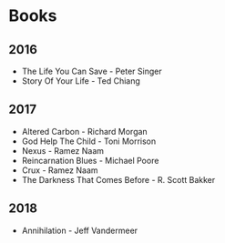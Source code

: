 # Books

## 2016
- The Life You Can Save - Peter Singer
- Story Of Your Life - Ted Chiang

## 2017
- Altered Carbon - Richard Morgan
- God Help The Child - Toni Morrison
- Nexus - Ramez Naam
- Reincarnation Blues - Michael Poore
- Crux - Ramez Naam
- The Darkness That Comes Before - R. Scott Bakker

## 2018
- Annihilation - Jeff Vandermeer
